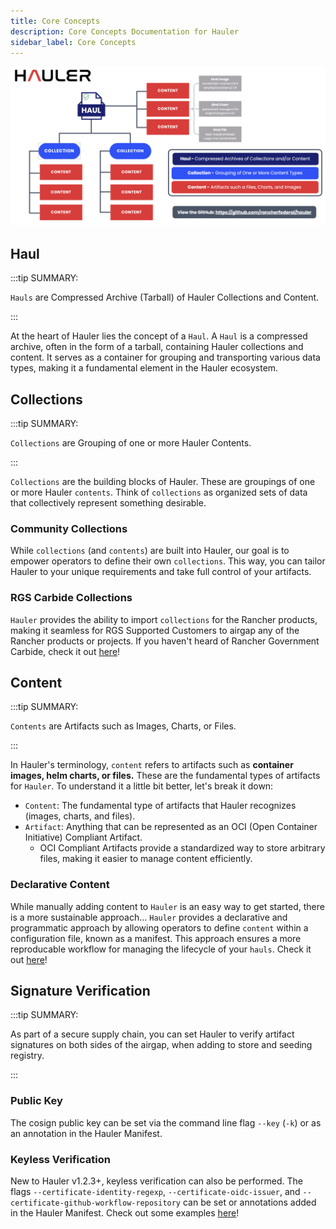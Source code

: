 ```yaml
---
title: Core Concepts
description: Core Concepts Documentation for Hauler
sidebar_label: Core Concepts
---
```


![hauler-diagram](/img/hauler-diagram.png)

## Haul

:::tip SUMMARY:

`Hauls` are Compressed Archive (Tarball) of Hauler Collections and Content.

:::

At the heart of Hauler lies the concept of a `Haul`. A `Haul` is a compressed archive, often in the form of a tarball, containing Hauler collections and content. It serves as a container for grouping and transporting various data types, making it a fundamental element in the Hauler ecosystem.

## Collections

:::tip SUMMARY:

`Collections` are Grouping of one or more Hauler Contents.

:::

`Collections` are the building blocks of Hauler. These are groupings of one or more Hauler `contents`. Think of `collections` as organized sets of data that collectively represent something desirable.

### Community Collections

While `collections` (and `contents`) are built into Hauler, our goal is to empower operators to define their own `collections`. This way, you can tailor Hauler to your unique requirements and take full control of your artifacts.

### RGS Carbide Collections

`Hauler` provides the ability to import `collections` for the Rancher products, making it seamless for RGS Supported Customers to airgap any of the Rancher products or projects. If you haven't heard of Rancher Government Carbide, check it out [here](https://ranchergovernment.com/carbide)!

## Content

:::tip SUMMARY:

`Contents` are Artifacts such as Images, Charts, or Files.

:::

In Hauler's terminology, `content` refers to artifacts such as **container images, helm charts, or files.** These are the fundamental types of artifacts for `Hauler`. To understand it a little bit better, let's break it down:

- `Content`: The fundamental type of artifacts that Hauler recognizes (images, charts, and files).
- `Artifact`: Anything that can be represented as an OCI (Open Container Initiative) Compliant Artifact.
  - OCI Compliant Artifacts provide a standardized way to store arbitrary files, making it easier to manage content efficiently.

### Declarative Content

While manually adding content to `Hauler` is an easy way to get started, there is a more sustainable approach... `Hauler` provides a declarative and programmatic approach by allowing operators to define `content` within a configuration file, known as a manifest. This approach ensures a more reproducable workflow for managing the lifecycle of your `hauls`. Check it out [here](guides-references/hauler-manifests.md)!


## Signature Verification

:::tip SUMMARY:

As part of a secure supply chain, you can set Hauler to verify artifact signatures on both sides of the airgap, when adding to store and seeding registry. 

:::

### Public Key

The cosign public key can be set via the command line flag `--key` (`-k`) or as an annotation in the Hauler Manifest. 

### Keyless Verification

New to Hauler v1.2.3+, keyless verification can also be performed. The flags `--certificate-identity-regexp`, `--certificate-oidc-issuer`, and `--certificate-github-workflow-repository` can be set or annotations added in the Hauler Manifest. Check out some examples [here](https://docs.hauler.dev/docs/guides-references/hauler-manifests)!